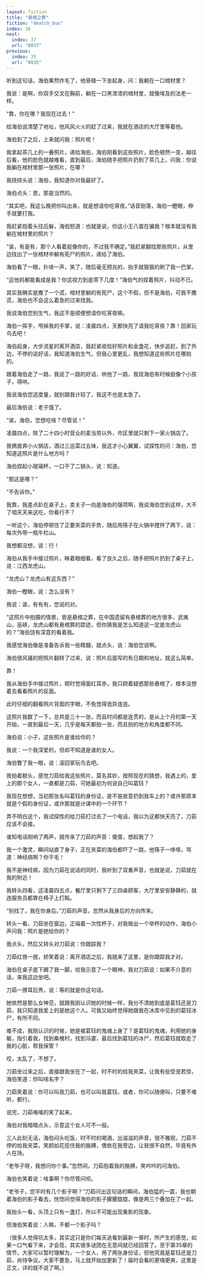 ```yaml
---
layout: fiction
title: "悬棺之葬"
fiction: "deatch_bus"
index: 36
next:
  index: 37
  url: "0037"
previous:
  index: 35
  url: "0035"
---
```

听到这句话，海伯果然炸毛了，他骨碌一下坐起身，问：我躺在一口棺材里？

我说：是啊，你双手交叉在胸前，躺在一口黑漆漆的棺材里，就像埃及的法老一样。

“靠，你在哪？我现在过去！”

给海伯说清楚了地址，他风风火火的赶了过来，我就在酒店的大厅里等着他。

海伯到了之后，上来就问我：照片呢！

我拿起茶几上的一叠照片，递给海伯，海伯刚看到这些照片，脸色顿然一变，越往后看，他的脸色就越难看，直到最后，海伯随手把照片扔到了茶几上，问我：你说我躺在棺材里那一张照片，在哪？

我挠挠头说：海伯，我知道你对我最好了。

海伯点头：恩，那是当然的。

“其实吧，我这么晚把你叫出来，就是想请你吃宵夜。”话音刚落，海伯一瞪眼，伸手就要打我。

我赶紧抱着头往后躲，海伯怒道：也就是说，你这小王八蛋在骗我？根本就没有我躺在棺材里的照片？

“诶，有是有，那个人看着挺像你的，不过我不确定。”我赶紧翻找那些照片，从里边找出了一张棺材中躺有死尸的照片，递给了海伯。

海伯看了一眼，扑哧一声，笑了，随后毫无预兆的，抬手就狠狠的刷了我一巴掌。

“这他妈都能看成是我？你这视力到底零下几度！”海伯气的捏着照片，抖动不已。

其实我确实是撒了一个谎，棺材里躺的有死尸，这个不假，但不是海伯，可我不撒谎，海伯也不会这么着急的过来找我。

我说海伯您别生气，我这不是顺便想请你吃宵夜嘛。

海伯一挥手，甩掉我的手掌，说：凌晨四点，天都快亮了请我吃宵夜？靠！回家玩鸟去吧！

海伯起身，大步流星的离开酒店，我赶紧收拾好照片和金盏花，快步追赶，到了外边，不停的说好话，我知道海伯生气，但我心里更乱，我想知道这些照片在哪拍的。

跟着海伯走了一路，我说了一路的好话，哄他了一路，我现海伯有时候挺像个小孩子，得哄。

我说海伯您这度量，就别跟我计较了，我这不也是太急了。

最后海伯说：老子饿了。

“诶，海伯，您想吃啥？尽管说！”

凌晨四点，除了二十四小时营业的麦当劳以外，市区里就只剩下一家火锅店了。

我俩直奔小火锅店，酒过三巡菜过五味，我这才小心翼翼，试探性的问：海伯，您知道这照片是什么地方吗？

海伯捏起小玻璃杯，一口干了二锅头，说：知道。

“那这是哪？”

“不告诉你。”

我靠，我差点趴在桌子上，卖关子一向是海伯的强项啊，我说海伯您别这样，大不了咱天天来这吃，你看行不？

一听这个，海伯停顿住了正要夹菜的手势，随后用筷子在火锅中搅拌了两下，说：每次外带一瓶牛栏山。

我想都没想，说：行！

海伯从我手中接过照片，眯着眼细看，看了良久之后，随手把照片扔到了桌子上，说：江西龙虎山。

“龙虎山？龙虎山有这东西？”

海伯一瞪眼，说：怎么没有？

我说：诶，有有有，您说的对。

“这照片中拍摄的情景，皆是悬棺之葬，在中国遗留有悬棺葬的地方很多，武夷山，巫峡，龙虎山都有悬棺葬的踪迹，但你猜我是怎么知道这一定是龙虎山的？”海伯饶有深意的看着我。

我感觉海伯像是准备告诉我一些精髓，就点头，说：海伯您说啊。

海伯很风骚的把照片翻转了过来，说：照片后面写的有日期和地址，就这么简单。

靠！

我从海伯手中接过照片，顿时觉得面红耳赤，我只顾着疑惑那些悬棺了，根本没想着去看看照片的反面。

此时仔细的翻看照片背面的字眼，不免觉得诡异连连。

这照片我数了一下，总共是三十一张，而且时间都是连贯的，是从上个月的第一天开始，一直到最后一天，几乎是每天都拍一张，而且拍的地方和角度都不同。

海伯说：小子，这些照片是谁给你的？

我说：一个我深爱的，但却不知道是谁的女人。

海伯瞥了我一眼，说：滚回家玩鸟去吧。

我拍着额头，感觉刀茹给我这些照片，莫名其妙，按照现在的猜想，我遇上的，爱上的那个女人，一直都是刀茹，可她最初为何说自己叫葛钰？

我现在想想，当初那张名叫葛钰的身份证，是不是故意扔到我车上的？或许那原本就是个假的身份证，或许那就是计谋中的一个环节？

弄不明白这个，我试探性的给刀茹打过去了一个电话，我以为这都快天亮了，刀茹应该不会接。

谁知电话刚响了两声，就传来了刀茹的声音：傻蛋，想起我了？

我一个激灵，瞬间站直了身子，正在夹菜的海伯都吓了一跳，他筷子一哆嗦，骂道：神经病啊？你干毛！

我不是神经病，因为刀茹在说话的同时，我听到了双重声音，也就是说，刀茹就在我的附近！

我转头四看，这凌晨四五点，餐厅里只剩下了三四桌顾客，大厅里安安静静的，就连服务员都靠在椅子上打盹。

“别找了，我在你身后。”刀茹的声音，忽然从我身后的方向传来。

转头一看，刀茹坐在窗边，正端着一次性杯子，对我做出一个举杯的动作，海伯小声问我：照片是她给你的？

我点头，然后又转头对刀茹说：你跟踪我？

刀茹红唇一抿，娇笑着说：离开酒店之后，我就来了这里，是你跟踪我才对。

海伯在桌子底下踢了我一脚，给我示意了一个眼神，我对刀茹说：如果不介意的话，来我这边坐吧。

刀茹一撩耳后秀，说：等的就是你这句话。

她依然是那么女神范，就跟我刚认识她的时候一样，我分不清她到底是葛钰还是刀茹，我只知道我爱上的是她这个人。可我又始终觉得她跟我在冰库中见到的葛钰冰尸，有所不同。

难不成，我刚认识的时候，她是被葛钰的鬼魂上身了？是葛钰的鬼魂，利用她的身躯，指引着我，找到桑槐村，找到冯婆，最后找到葛钰的冰尸，然后葛钰就取走了我的心脏，帮我保管？

哎，太乱了，不想了。

刀茹坐过来之后，直接跟我坐在了一起，时不时的给我夹菜，让我有些受宠若惊，海伯笑道：你叫啥名字？

刀茹笑着说：你可以叫我刀茹，也可以叫我葛钰，或者，你可以随便叫，只要不难听，都行。

说完，刀茹咯咯的笑了起来。

海伯对我暗暗点头，示意这个女人可不一般。

三人此刻无话，海伯闷头吃饭，时不时的喝酒，出滋滋的声音，很不雅观，刀茹不停的给我夹菜，笑颜如花揽住我的胳膊，偎依在我旁边，让我很不自然，毕竟有外人在场。

“老爷子呀，我想问你个事。”忽然间，刀茹抱着我的胳膊，笑吟吟的问海伯。

海伯也笑着说：啥事啊？你尽管问呗。

“老爷子，您平时有几个影子啊？”刀茹问出这句话的瞬间，海伯猛的一震，我也朝着海伯的影子看去，恍惚间觉得海伯的影子朦朦胧胧，像是两三个叠加在了一起。

我抬头一看，头顶上只有一盏灯，所以不可能出现重影的现象。

但海伯笑着说：人嘛，不都一个影子吗？

（很多人觉得坑太多，其实这只是你们每天追看到最新一章时，所产生的感觉，如果一口气看下来，才会现，其实很多谜团在无意间就已经回答了。至于第35章的情节，大家可以暂时理解为，一个女人，用了两张身份证，但他究竟是葛钰还是刀茹，尚待争议。大家不要急，马上就开始加更新了！届时会看的更嗨更爽，这里是正文，详的就不说了啊。）